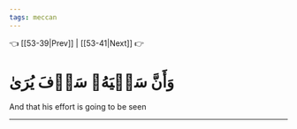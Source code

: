 ```yaml
---
tags: meccan
---
```


👈 [[53-39|Prev]] | [[53-41|Next]] 👉

# وَأَنَّ سَعۡيَهُۥ سَوۡفَ يُرَىٰ

And that his effort is going to be seen

---

